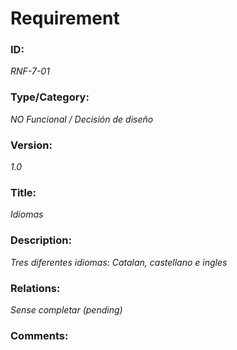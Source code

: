 # Requirement 
### ID: 
_RNF-7-01_

### Type/Category: 
_NO Funcional / Decisión de diseño_

### Version: 
_1.0_ 

### Title: 
_Idiomas_ 

### Description: 
_Tres diferentes idiomas: Catalan, castellano e ingles_

### Relations: 
_Sense completar (pending)_ 

### Comments: 

